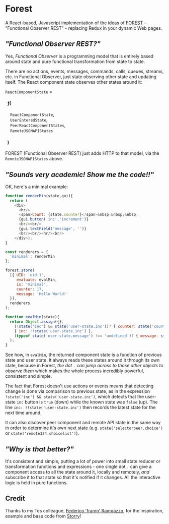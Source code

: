 
# Forest

A React-based, Javascript implementation of the ideas of [FOREST](https://link.springer.com/chapter/10.1007/978-1-4419-8303-9_7) - "Functional
Observer REST" - replacing Redux in your dynamic Web pages.


## _"Functional Observer REST?"_

Yes, *Functional Observer* is a programming model that is entirely based around state
and pure functional transformation from state to state.

There are no actions, events, messages, commands, calls, queues, streams, etc. in
Functional Observer, just state observing other state and updating itself. The React
component state observes other states around it:

`ReactComponentState` =

#### &nbsp; ƒ(
&nbsp; &nbsp; `ReactComponentState`,<br/>
&nbsp; &nbsp; `UserEnteredState`,<br/>
&nbsp; &nbsp; `PeerReactComponentStates`,<br/>
&nbsp; &nbsp; `RemoteJSONAPIStates`<br/>
#### &nbsp; )

FOREST (Functional Observer REST) just adds HTTP to that model, via the `RemoteJSONAPIStates` above.

## _"Sounds very academic! Show me the code!!"_

OK, here's a minimal example:

```javascript
function renderMin(state,gui){
  return (
    <div>
      <hr/>
      <span>Count: {state.counter}</span>&nbsp;&nbsp;&nbsp;
      {gui.button('inc','increment')}
      <br/><br/>
      {gui.textField('message', '')}
      <br/><br/><hr/><br/>
    </div>);
}

const renderers = {
  'minimal': renderMin
};

forest.store(
  [{ UID: 'uid-1',
     evaluate: evalMin,
     is: 'minimal',
     counter: 17,
     message: 'Hello World!'
  }],
  renderers
);

function evalMin(state){
  return Object.assign({},
    (!state('inc') && state('user-state.inc'))? { counter: state('counter') + 1 }:{},
    { inc: !!state('user-state.inc') },
    (typeof state('user-state.message') !== 'undefined')? { message: state('user-state.message').toLowerCase() }:{}
  );
}
```

See how, in `evalMin`, the returned component state is a function of previous state and
user state. It always reads these states around it through its own state, because in
Forest, _the dot `.` can jump across to those other objects to observe them_ which makes
the whole process incredibly powerful, consistent and simple.

The fact that Forest doesn't use actions or events means that detecting change is done
via comparison to previous state, as in the expression `!state('inc') && state('user-state.inc')`,
which detects that the user-state `inc` button is `true` (down) while the known state
was `false` (up). The line `inc: !!state('user-state.inc')` then records the latest
state for the next time around.

It can also discover peer component and remote API state in the same way in order to
determine it's own next state (e.g. `state('selectorpeer.choice')` or
`state('remote324.choicelist')`).

## _"Why is that better?"_

It's consistent and simple, putting a lot of power into small state reducer or
transformation functions and expressions - one single dot `.` can give a component
access to all the state around it, locally and remotely, _and_ subscribe it to that
state so that it's notified if it changes. All the interactive logic is held in pure
functions.

## Credit

Thanks to my Tes colleague, [Federico 'framp' Rampazzo](https://github.com/framp), for
the inspiration, example and base code from [Storry](https://github.com/framp/storry)!



